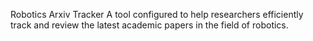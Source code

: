 Robotics Arxiv Tracker
A tool configured to help researchers efficiently track and review the latest academic papers in the field of robotics.
